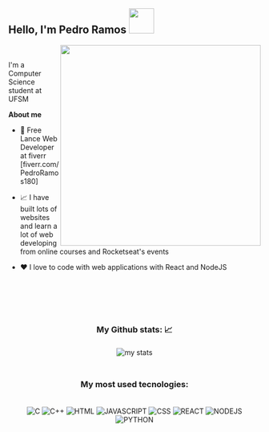 <h2> Hello, I'm Pedro Ramos <img src="https://media.giphy.com/media/mGcNjsfWAjY5AEZNw6/giphy.gif" width="50"></h2>
<img align='right' src="https://cdn.dribbble.com/users/926537/screenshots/4502924/python-2.gif" width="400">

<br />

I'm a Computer Science student at UFSM

**About me**

- 💼 Free Lance Web Developer at fiverr [fiverr.com/PedroRamos180]

- 📈 I have built lots of websites and learn a lot of web developing from online courses and Rocketseat's events

- ❤️ I love to code with web applications with React and NodeJS 

<br/>
<br/>
<br/>
<br/>
<div align="center">
    <h3>My Github stats: 📈</h3>
    <img alt="my stats" src="https://github-readme-stats.vercel.app/api?username=PedroRamos360&theme=midnight-purple&show_icons=true"
        style="margin: 5px"/>
</div>

<br/>
<div align="center">
  <h3>My most used tecnologies: </h3>
</div>

<br/>

<div style="display: inline_block" align="center">
   <img align="center" alt="C" src="https://img.shields.io/badge/C-00599C?style=for-the-badge&logo=c&logoColor=white">
    <img align="center" alt="C++" src="https://img.shields.io/badge/C%2B%2B-00599C?style=for-the-badge&logo=c%2B%2B&logoColor=white">
    <img align="center" alt="HTML" src="https://img.shields.io/badge/HTML-239120?style=for-the-badge&logo=html5&logoColor=white">
    <img align="center" alt="JAVASCRIPT" src="https://img.shields.io/badge/JS-FF7800?style=for-the-badge&logo=javascript&logoColor=white">
    <img align="center" alt="CSS" src="https://img.shields.io/badge/CSS-44B3E2?style=for-the-badge&logo=css3&logoColor=white">
    <img align="center" alt="REACT" src="https://img.shields.io/badge/React-61DAFB?style=for-the-badge&logo=react&logoColor=black">
    <img align="center"alt="NODEJS" src="https://img.shields.io/badge/Nodejs-339933?style=for-the-badge&logo=node.js&logoColor=white"> 
    <img align="center" alt="PYTHON" src="https://img.shields.io/badge/Python-3776AB?style=for-the-badge&logo=python&logoColor=white">
</div>
